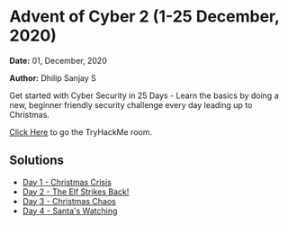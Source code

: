 # Advent of Cyber 2 (1-25 December, 2020)

**Date:** 01, December, 2020

**Author:** Dhilip Sanjay S

Get started with Cyber Security in 25 Days - Learn the basics by doing a new, beginner friendly security challenge every day leading up to Christmas.

[Click Here](https://tryhackme.com/room/adventofcyber2) to go the TryHackMe room.

## Solutions
- [Day 1 - Christmas Crisis](Day01-ChristmasCrisis.md)
- [Day 2 - The Elf Strikes Back!](Day02-TheElfStrikesBack.md)
- [Day 3 - Christmas Chaos](Day03-ChristmasChaos.md)
- [Day 4 - Santa's Watching](Day04-Santa'sWatching.md)